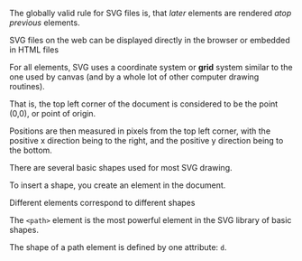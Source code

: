 The globally valid rule for SVG files is, that *later* elements are rendered *atop previous* elements.

SVG files on the web can be displayed directly in the browser or embedded in HTML files

For all elements, SVG uses a coordinate system or **grid** system similar to the one used by canvas (and by a whole lot of other computer drawing routines).
 
That is, the top left corner of the document is considered to be the point (0,0), or point of origin.
 
Positions are then measured in pixels from the top left corner, with the positive x direction being to the right, and the positive y direction being to the bottom.

There are several basic shapes used for most SVG drawing.

To insert a shape, you create an element in the document.

Different elements correspond to different shapes 

The `<path>` element is the most powerful element in the SVG library of basic shapes.

The shape of a path element is defined by one attribute: `d`.

